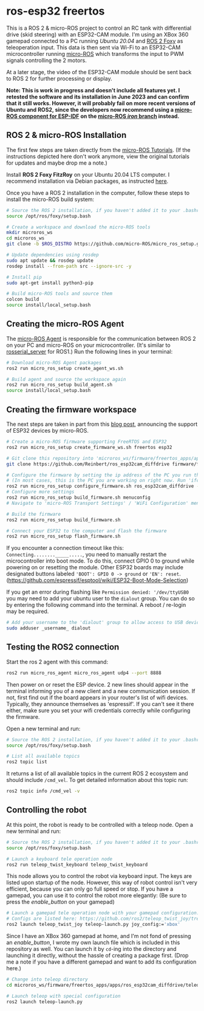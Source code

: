 # ros-esp32 freertos 

This is a ROS 2 & micro-ROS project to control an RC tank with differential drive (skid steering) with an ESP32-CAM module. 
I'm using an XBox 360 gamepad connected to a PC running *Ubuntu 20.04* and [ROS 2 Foxy](https://docs.ros.org/en/foxy/index.html) as teleoperation input. 
This data is then sent via Wi-Fi to an ESP32-CAM microcontroller running [micro-ROS](https://micro.ros.org/) which transforms the input to PWM signals controlling the 2 motors.

At a later stage, the video of the ESP32-CAM module should be sent back to ROS 2 for further processing or display.

**Note: This is work in progress and doesn't include all features yet. I retested the software and its installation in June 2023 and can confirm that it still works. 
However, it will probably fail on more recent versions of Ubuntu and ROS2, since the developers now recommend using a [micro-ROS component for ESP-IDF](https://github.com/micro-ROS/micro_ros_espidf_component) on the [micro-ROS *iron* branch](https://github.com/micro-ROS/micro_ros_setup/tree/iron) instead.**

## ROS 2 & micro-ROS Installation

The first few steps are taken directly from the [micro-ROS Tutorials](https://micro.ros.org/docs/tutorials/core/first_application_linux/). 
(If the instructions depicted here don't work anymore, view the original tutorials for updates and maybe drop me a note.)

Install **ROS 2 Foxy FitzRoy** on your Ubuntu 20.04 LTS computer. I recommend installation via Debian packages, as instructed 
[here](https://docs.ros.org/en/foxy/Installation/Ubuntu-Install-Debians.html).

Once you have a ROS 2 installation in the computer, follow these steps to install the micro-ROS build system:

```bash
# Source the ROS 2 installation, if you haven't added it to your .bashrc file.
source /opt/ros/foxy/setup.bash

# Create a workspace and download the micro-ROS tools
mkdir microros_ws
cd microros_ws
git clone -b $ROS_DISTRO https://github.com/micro-ROS/micro_ros_setup.git src/micro_ros_setup

# Update dependencies using rosdep
sudo apt update && rosdep update
rosdep install --from-path src --ignore-src -y

# Install pip
sudo apt-get install python3-pip

# Build micro-ROS tools and source them
colcon build
source install/local_setup.bash
```

## Creating the micro-ROS Agent

The [micro-ROS Agent](https://github.com/micro-ROS/micro-ROS-Agent) is responsible for the communication between ROS 2 on your PC and micro-ROS on your microcontroller. 
(It's similar to [rosserial_server](http://wiki.ros.org/rosserial_server) for ROS1.)
Run the following lines in your terminal:

```bash
# Download micro-ROS Agent packages
ros2 run micro_ros_setup create_agent_ws.sh

# Build agent and source the workspace again
ros2 run micro_ros_setup build_agent.sh
source install/local_setup.bash
```

## Creating the firmware workspace

The next steps are taken in part from this [blog post](https://discourse.ros.org/t/micro-ros-porting-to-esp32/16101), announcing the support of ESP32 devices by micro-ROS.

```bash
# Create a micro-ROS firmware supporting FreeRTOS and ESP32
ros2 run micro_ros_setup create_firmware_ws.sh freertos esp32

# Git clone this repository into 'microros_ws/firmware/freertos_apps/apps' directory   
git clone https://github.com/Reinbert/ros_esp32cam_diffdrive firmware/freertos_apps/apps/ros_esp32cam_diffdrive

# Configure the firmware by setting the ip address of the PC you run the micro-ROS Agent on. 
# (In most cases, this is the PC you are working on right now. Run 'ifconfig' in terminal to find out your ip address.) 
ros2 run micro_ros_setup configure_firmware.sh ros_esp32cam_diffdrive -t udp -i [agent ip address] -p 8888
# Configure more settings
ros2 run micro_ros_setup build_firmware.sh menuconfig
# Navigate to 'micro-ROS Transport Settings' / 'WiFi Configuration' menu and enter your WiFi SSID and password. Save your changes and exit the interactive menu.

# Build the firmware
ros2 run micro_ros_setup build_firmware.sh

# Connect your ESP32 to the computer and flash the firmware
ros2 run micro_ros_setup flash_firmware.sh
```
If you encounter a connection timeout like this:
`Connecting........_____.....`, you need to manually restart the microcontroller into boot mode. 
To do this, connect GPIO 0 to ground while powering on or resetting the module.
Other ESP32 boards may include designated buttons labeled `'BOOT': GPIO 0 -> ground` or `'EN': reset`. 
(https://github.com/espressif/esptool/wiki/ESP32-Boot-Mode-Selection)


If you get an error during flashing like `Permission denied: '/dev/ttyUSB0` you may need to add your ubuntu user to the `dialout` group. You can do so by entering the following command into the terminal. A reboot / re-login may be required.

```bash
# Add your username to the 'dialout' group to allow access to USB devices (remove all _). 
sudo adduser _username_ dialout
```

## Testing the ROS2 connection

Start the ros 2 agent with this command:
```bash
ros2 run micro_ros_agent micro_ros_agent udp4 --port 8888
```

Then power on or reset the ESP device. 2 new lines should appear in the terminal informing you of a new client and a new communication session. 
If not, first find out if the board appears in your router's list of wifi devices. Typically, they announce themselves as 'espressif'. 
If you can't see it there either, make sure you set your wifi credentials correctly while configuring the firmware. 

Open a new terminal and run:
```bash
# Source the ROS 2 installation, if you haven't added it to your .bashrc file.
source /opt/ros/foxy/setup.bash

# List all available topics
ros2 topic list
```
It returns a list of all available topics in the current ROS 2 ecosystem and should include `/cmd_vel`.
To get detailed information about this topic run:

```bash
ros2 topic info /cmd_vel -v
```

## Controlling the robot

At this point, the robot is ready to be controlled with a teleop node. Open a new terminal and run:
```bash
# Source the ROS 2 installation, if you haven't added it to your .bashrc file.
source /opt/ros/foxy/setup.bash

# Launch a keyboard tele operation node
ros2 run teleop_twist_keyboard teleop_twist_keyboard
```

This node allows you to control the robot via keyboard input. The keys are listed upon startup of the node. 
However, this way of robot control isn't very efficient, because you can only go full speed or stop.
If you have a gamepad, you can use it to control the robot more elegantly:
(Be sure to press the *enable_button* on your gamepad)

```bash
# Launch a gamepad tele operation node with your gamepad configuration. 
# Configs are listed here: https://github.com/ros2/teleop_twist_joy/tree/foxy/config 
ros2 launch teleop_twist_joy teleop-launch.py joy_config:='xbox'
```

Since I have an XBox 360 gamepad at home, and I'm not fond of pressing an *enable_button*, I wrote my own launch file which is included in this repository as well. 
You can launch it by `cd`-ing into the directory and launching it directly, without the hassle of creating a package first.
(Drop me a note if you have a different gamepad and want to add its configuration here.)

```bash
# Change into teleop directory
cd microros_ws/firmware/freertos_apps/apps/ros_esp32cam_diffdrive/teleop/launch

# Launch teleop with special configuration
ros2 launch teleop-launch.py 
```

